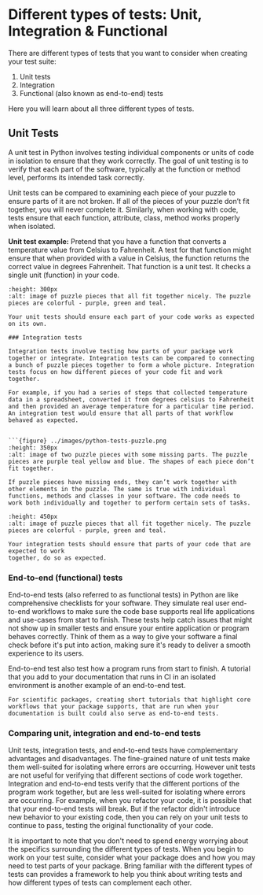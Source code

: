 # Different types of tests: Unit, Integration & Functional

There are different types of tests that you want to consider when creating your
test suite:

1. Unit tests
2. Integration
3. Functional (also known as end-to-end) tests

Here you will learn about all three different types of tests.

## Unit Tests

A unit test in Python involves testing individual components or units of code in isolation to ensure that they work correctly. The goal of unit testing is to verify that each part of the software, typically at the function or method level, performs its intended task correctly.

Unit tests can be compared to examining each piece of your puzzle to ensure parts of it are not broken. If all of the pieces of your puzzle don’t fit together, you will never complete it. Similarly, when working with code, tests ensure that each function, attribute, class, method works properly when isolated.

**Unit test example:** Pretend that you have a function that converts a temperature value from Celsius to Fahrenheit. A test for that function might ensure that when provided with a value in Celsius, the function returns the correct value in degrees Fahrenheit. That function is a unit test. It checks a single unit (function) in your code.

````{figure} ../images/pyopensci-puzzle-pieces-tests.png
:height: 300px
:alt: image of puzzle pieces that all fit together nicely. The puzzle pieces are colorful - purple, green and teal.

Your unit tests should ensure each part of your code works as expected on its own.

### Integration tests

Integration tests involve testing how parts of your package work together or integrate. Integration tests can be compared to connecting a bunch of puzzle pieces together to form a whole picture. Integration tests focus on how different pieces of your code fit and work together.

For example, if you had a series of steps that collected temperature data in a spreadsheet, converted it from degrees celsius to Fahrenheit and then provided an average temperature for a particular time period. An integration test would ensure that all parts of that workflow behaved as expected.


```{figure} ../images/python-tests-puzzle.png
:height: 350px
:alt: image of two puzzle pieces with some missing parts. The puzzle pieces are purple teal yellow and blue. The shapes of each piece don’t fit together.

If puzzle pieces have missing ends, they can’t work together with other elements in the puzzle. The same is true with individual functions, methods and classes in your software. The code needs to work both individually and together to perform certain sets of tasks.

````

```{figure} ../images/python-tests-puzzle-fit.png
:height: 450px
:alt: image of puzzle pieces that all fit together nicely. The puzzle pieces are colorful - purple, green and teal.

Your integration tests should ensure that parts of your code that are expected to work
together, do so as expected.

```

### End-to-end (functional) tests

End-to-end tests (also referred to as functional tests) in Python are like comprehensive checklists for your software. They simulate real user end-to-end workflows to make sure the code base supports real life applications and use-cases from start to finish. These tests help catch issues that might not show up in smaller tests and ensure your entire application or program behaves correctly. Think of them as a way to give your software a final check before it's put into action, making sure it's ready to deliver a smooth experience to its users.

End-to-end test also test how a program runs from start to finish. A tutorial that you add to your documentation that runs in CI in an isolated environment is another example of an end-to-end test.

```{note}
For scientific packages, creating short tutorials that highlight core workflows that your package supports, that are run when your documentation is built could also serve as end-to-end tests.
```

### Comparing unit, integration and end-to-end tests

Unit tests, integration tests, and end-to-end tests have complementary advantages and disadvantages. The fine-grained nature of unit tests make them well-suited for isolating where errors are occurring. However unit tests are not useful for verifying that different sections of code work together. Integration and end-to-end tests verify that the different portions of the program work together, but are less well-suited for isolating where errors are occurring. For example, when you refactor your code, it is possible that that your end-to-end tests will
break. But if the refactor didn't introduce new behavior to your existing
code, then you can rely on your unit tests to continue to pass, testing the
original functionality of your code.

It is important to note that you don't need to spend energy worrying about
the specifics surrounding the different types of tests. When you begin to
work on your test suite, consider what your package does and how you
may need to test parts of your package. Bring familiar with the different types of tests can provides a framework to
help you think about writing tests and how different types of tests can complement each other.
